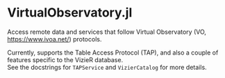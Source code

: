 # VirtualObservatory.jl

Access remote data and services that follow Virtual Observatory (VO, https://www.ivoa.net/) protocols.

Currently, supports the Table Access Protocol (TAP), and also a couple of features specific to the VizieR database. \
See the docstrings for `TAPService` and `VizierCatalog` for more details.
